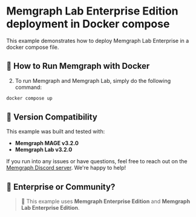 # Memgraph Lab Enterprise Edition deployment in Docker compose

This example demonstrates how to deploy Memgraph Lab Enterprise in a docker compose file.

## 🚀 How to Run Memgraph with Docker

2. To run Memgraph and Memgraph Lab, simply do the following command:

```bash
docker compose up
```


## 🔖 Version Compatibility

This example was built and tested with:

- **Memgraph MAGE v3.2.0**
- **Memgraph Lab v3.2.0**

If you run into any issues or have questions, feel free to reach out on the [Memgraph Discord server](https://discord.gg/memgraph). We're happy to help!


## 🏢 Enterprise or Community?

> 🛑 This example uses **Memgraph Enterprise Edition** and **Memgraph Lab Enterprise Edition**.
